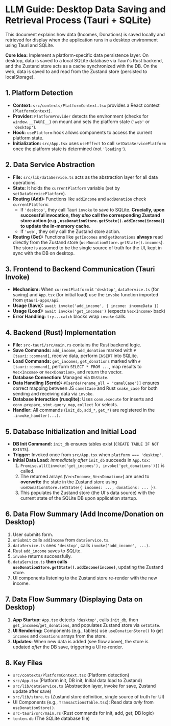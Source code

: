 # LLM Guide: Desktop Data Saving and Retrieval Process (Tauri + SQLite)

This document explains how data (Incomes, Donations) is saved locally and retrieved for display when the application runs in a desktop environment using Tauri and SQLite.

**Core Idea:** Implement a platform-specific data persistence layer. On desktop, data is saved to a local SQLite database via Tauri's Rust backend, and the Zustand store acts as a cache synchronized with the DB. On the web, data is saved to and read from the Zustand store (persisted to localStorage).

## 1. Platform Detection

- **Context:** `src/contexts/PlatformContext.tsx` provides a React context (`PlatformContext`).
- **Provider:** `PlatformProvider` detects the environment (checks for `window.__TAURI__`) on mount and sets the platform state (`'web'` or `'desktop'`).
- **Hook:** `usePlatform` hook allows components to access the current platform state.
- **Initialization:** `src/App.tsx` uses `useEffect` to call `setDataServicePlatform` once the platform state is determined (not `'loading'`).

## 2. Data Service Abstraction

- **File:** `src/lib/dataService.ts` acts as the abstraction layer for all data operations.
- **State:** It holds the `currentPlatform` variable (set by `setDataServicePlatform`).
- **Routing (Add):** Functions like `addIncome` and `addDonation` check `currentPlatform`:
  - If `'desktop'`, they call Tauri `invoke` to save to SQLite. **Crucially, upon successful invocation, they _also_ call the corresponding Zustand store action (e.g., `useDonationStore.getState().addIncome(income)`) to update the in-memory cache.**
  - If `'web'`, they only call the Zustand store action.
- **Routing (Get):** Functions like `getIncomes` and `getDonations` **always** read directly from the Zustand store (`useDonationStore.getState().incomes`). The store is assumed to be the single source of truth for the UI, kept in sync with the DB on desktop.

## 3. Frontend to Backend Communication (Tauri Invoke)

- **Mechanism:** When `currentPlatform` is `'desktop'`, `dataService.ts` (for saving) and `App.tsx` (for initial load) use the `invoke` function imported from `@tauri-apps/api`.
- **Usage (Save):** `await invoke('add_income', { income: incomeData })`
- **Usage (Load):** `await invoke('get_incomes')` (expects `Vec<Income>` back)
- **Error Handling:** `try...catch` blocks wrap `invoke` calls.

## 4. Backend (Rust) Implementation

- **File:** `src-tauri/src/main.rs` contains the Rust backend logic.
- **Save Commands:** `add_income`, `add_donation` marked with `#[tauri::command]`, receive data, perform `INSERT` into SQLite.
- **Load Commands:** `get_incomes`, `get_donations` marked with `#[tauri::command]`, perform `SELECT * FROM ...`, map results to `Vec<Income>` or `Vec<Donation>`, and return the vector.
- **Database Connection:** Managed via `DbState`.
- **Data Handling (Serde):** `#[serde(rename_all = "camelCase")]` ensures correct mapping between JS `camelCase` and Rust `snake_case` for both sending and receiving data via `invoke`.
- **Database Interaction (rusqlite):** Uses `conn.execute` for inserts and `conn.prepare`, `stmt.query_map`, `collect` for selects.
- **Handler:** All commands (`init_db`, `add_*`, `get_*`) are registered in the `.invoke_handler(...)`.

## 5. Database Initialization and Initial Load

- **DB Init Command:** `init_db` ensures tables exist (`CREATE TABLE IF NOT EXISTS`).
- **Trigger:** Invoked once from `src/App.tsx` when `platform === 'desktop'`.
- **Initial Data Load:** _Immediately after_ `init_db` succeeds in `App.tsx`:
  1. `Promise.all([invoke('get_incomes'), invoke('get_donations')])` is called.
  2. The returned arrays (`Vec<Income>`, `Vec<Donation>`) are used to **overwrite** the state in the Zustand store using `useDonationStore.setState({ incomes: ..., donations: ... })`.
  3. This populates the Zustand store (the UI's data source) with the current state of the SQLite DB upon application startup.

## 6. Data Flow Summary (Add Income/Donation on Desktop)

1. User submits form.
2. `onSubmit` calls `addIncome` from `dataService.ts`.
3. `dataService.ts` sees `'desktop'`, calls `invoke('add_income', ...)`.
4. Rust `add_income` saves to SQLite.
5. `invoke` returns successfully.
6. `dataService.ts` **then calls `useDonationStore.getState().addIncome(income)`**, updating the Zustand store.
7. UI components listening to the Zustand store re-render with the new income.

## 7. Data Flow Summary (Displaying Data on Desktop)

1. **App Startup:** `App.tsx` detects `'desktop'`, calls `init_db`, then `get_incomes`/`get_donations`, and populates Zustand store via `setState`.
2. **UI Rendering:** Components (e.g., tables) use `useDonationStore()` to get `incomes` and `donations` arrays from the store.
3. **Updates:** When new data is added (see flow above), the store is updated _after_ the DB save, triggering a UI re-render.

## 8. Key Files

- `src/contexts/PlatformContext.tsx` (Platform detection)
- `src/App.tsx` (Platform init, DB init, Initial data load to Zustand)
- `src/lib/dataService.ts` (Abstraction layer, invoke for save, Zustand update after save)
- `src/lib/store.ts` (Zustand store definition, single source of truth for UI)
- UI Components (e.g., `TransactionsTable.tsx`): Read data _only_ from `useDonationStore()`.
- `src-tauri/src/main.rs` (Rust commands for init, add, get; DB logic)
- `tenten.db` (The SQLite database file)
